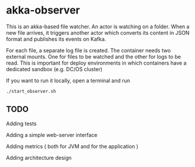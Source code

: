 # akka-observer

This is an akka-based file watcher.
An actor is watching on a folder. When a new file arrives, it triggers another actor which converts its content in JSON format
and publishes its events on Kafka.

For each file, a separate log file is created.
The container needs two external mounts.
One for files to be watched and the other for logs to be read.
This is important for deploy environments in which containers
have a dedicated sandbox (e.g. DC/OS cluster) 

If you want to run it locally, open a terminal and run

```
./start_observer.sh
```

## TODO

Adding tests

Adding a simple web-server interface

Adding metrics ( both for JVM and for the application )

Adding architecture design
